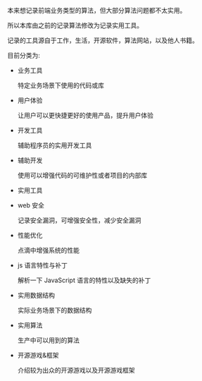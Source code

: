 本来想记录前端业务类型的算法，但大部分算法问题都不太实用。

所以本库由之前的记录算法修改为记录实用工具。

记录的工具源自于工作，生活，开源软件，算法网站，以及他人书籍。

目前分类为:
 
- 业务工具

  特定业务场景下使用的代码或库
  
- 用户体验

  让用户可以更快捷更好的使用产品，提升用户体验

- 开发工具

  辅助程序员的实用开发工具  

- 辅助开发

  使用可以增强代码的可维护性或者项目的内部库  

- 实用工具
  
    
- web 安全
    
  记录安全漏洞，可增强安全性，减少安全漏洞

- 性能优化

  点滴中增强系统的性能
  
- js 语言特性与补丁
  
  解析一下 JavaScript 语言的特性以及缺失的补丁
  
- 实用数据结构
   
  实际业务场景下的数据结构
  
- 实用算法

  生产中可以用到的算法

- 开源游戏&框架
 
  介绍较为出众的开源游戏以及开源游戏框架